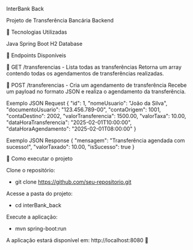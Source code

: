 InterBank Back

Projeto de Transferência Bancária Backend

🚀 Tecnologias Utilizadas

Java
Spring Boot
H2 Database

📌 Endpoints Disponíveis

🔹 GET /transferencias - Lista todas as transferências
Retorna um array contendo todas os agendamentos de transferências realizadas.

🔹 POST /transferencias - Cria um agendamento de transferência
Recebe um payload no formato JSON e realiza o agendamento da transferência.

Exemplo JSON Request
{
    "id": 1,
    "nomeUsuario": "João da Silva",
    "documentoUsuario": "123.456.789-00",
    "contaOrigem": 1001,
    "contaDestino": 2002,
    "valorTransferencia": 1500.00,
    "valorTaxa": 10.00,
    "dataHoraTransferencia": "2025-02-01T10:00:00",
    "dataHoraAgendamento": "2025-02-01T08:00:00"
}

Exemplo JSON Response
{
    "mensagem": "Transferência agendada com sucesso!",
    "valorTaxado": 10.00,
    "isSucesso": true
}

📌 Como executar o projeto

Clone o repositório:
- git clone https://github.com/seu-repositorio.git

Acesse a pasta do projeto:
- cd interBank_back

Execute a aplicação:
- mvn spring-boot:run

A aplicação estará disponível em: http://localhost:8080 🚀